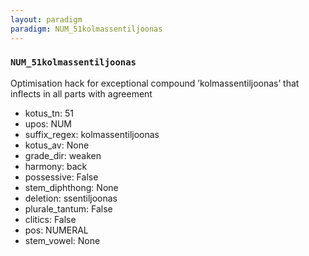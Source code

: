 ```yaml
---
layout: paradigm
paradigm: NUM_51kolmassentiljoonas
---
```

### ` NUM_51kolmassentiljoonas `

Optimisation hack for exceptional compound ’kolmassentiljoonas’ that inflects in all parts with agreement
* kotus_tn: 51
* upos: NUM
* suffix_regex: kolmassentiljoonas
* kotus_av: None
* grade_dir: weaken
* harmony: back
* possessive: False
* stem_diphthong: None
* deletion: ssentiljoonas
* plurale_tantum: False
* clitics: False
* pos: NUMERAL
* stem_vowel: None
